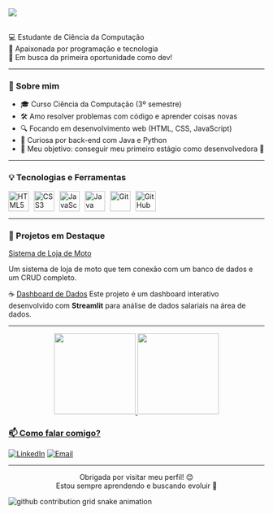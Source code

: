 <img src="https://github.com/user-attachments/assets/ef4134e0-969c-447a-a74b-9fd9411c407f" />
<br><br>

  💻 Estudante de Ciência da Computação <br>
  🚀 Apaixonada por programação e tecnologia <br>
  🌱 Em busca da primeira oportunidade como dev!


---

### 🧠 Sobre mim
- 🎓 Curso Ciência da Computação (3º semestre)
- 🛠️ Amo resolver problemas com código e aprender coisas novas
- 🔍 Focando em desenvolvimento web (HTML, CSS, JavaScript)
- 🧩 Curiosa por back-end com Java e Python
- 🎯 Meu objetivo: conseguir meu primeiro estágio como desenvolvedora 💼

---

### 💡 Tecnologias e Ferramentas

<div style="display: flex; gap: 10px;">
  <img src="https://cdn.jsdelivr.net/gh/devicons/devicon/icons/html5/html5-original.svg" width="40" title="HTML5"/>
  <img src="https://cdn.jsdelivr.net/gh/devicons/devicon/icons/css3/css3-original.svg" width="40" title="CSS3"/>
  <img src="https://cdn.jsdelivr.net/gh/devicons/devicon/icons/javascript/javascript-original.svg" width="40" title="JavaScript"/>
  <img src="https://cdn.jsdelivr.net/gh/devicons/devicon/icons/java/java-original.svg" width="40" title="Java"/>
  <img src="https://cdn.jsdelivr.net/gh/devicons/devicon/icons/git/git-original.svg" width="40" title="Git"/>
  <img src="https://cdn.jsdelivr.net/gh/devicons/devicon/icons/github/github-original.svg" width="40" title="GitHub"/>
</div>

---

### 📌 Projetos em Destaque
[Sistema de Loja de Moto](https://github.com/camilafeldantunes/sistema-venda-motos)

Um sistema de loja de moto que tem conexão com um banco de dados e um CRUD completo.

☕ [Dashboard de Dados](https://github.com/camilafeldantunes/Dashboard_Imersao) 
Este projeto é um dashboard interativo desenvolvido com **Streamlit** para análise de dados salariais na área de dados.


---
<div align="center">
  <a href="https://github.com/camilafeldantunes">
    
  <img height="160em" src="https://github-readme-stats.vercel.app/api?username=camilafeldantunes&show_icons=true&theme=cobalt" />
  <img height="160em" src="https://github-readme-stats.vercel.app/api/top-langs/?username=camilafeldantunes&layout=compact&theme=cobalt" />
</div>


### 📫 Como falar comigo?

[![LinkedIn](https://img.shields.io/badge/-LinkedIn-0077B5?style=flat&logo=linkedin&logoColor=white)](https://www.linkedin.com/in/camilafeldantunes)
[![Email](https://img.shields.io/badge/-Email-D14836?style=flat&logo=gmail&logoColor=white)](mailto:camifeldantunes@gmail.com)

---

<p align="center">
  Obrigada por visitar meu perfil! 😊<br>
  Estou sempre aprendendo e buscando evoluir 🚀
</p>

<picture>
  <source media="(prefers-color-scheme: dark)" srcset="https://raw.githubusercontent.com/camilafeldantunes/camilafeldantunes/output/github-contribution-grid-snake-dark.svg">
  <source media="(prefers-color-scheme: light)" srcset="https://raw.githubusercontent.com/camilafeldantunes/camilafeldantunes/output/github-contribution-grid-snake.svg">
  <img alt="github contribution grid snake animation" src="https://raw.githubusercontent.com/camilafeldantunes/YourUser/output/github-contribution-grid-snake.svg">
</picture>

